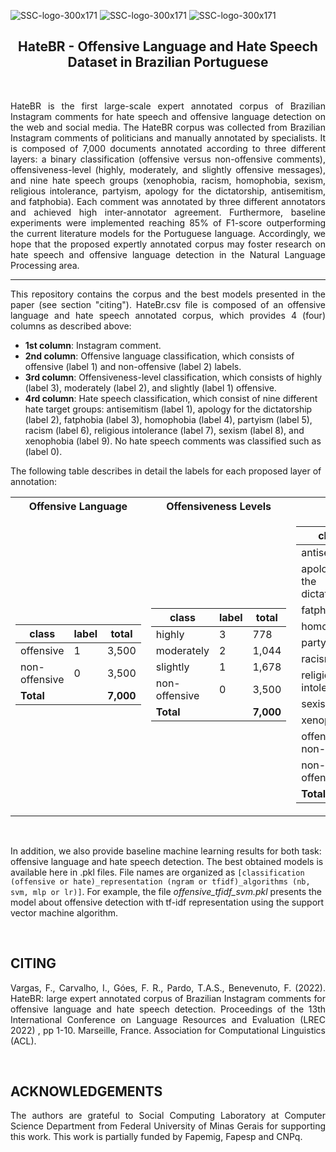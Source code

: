 ![SSC-logo-300x171](https://github.com/franciellevargas/HateBR/blob/5611312b1573cb1e5689fae64ab4ede88502ed78/.github/Logo-DCCUFMG.jpg)
![SSC-logo-300x171](https://github.com/franciellevargas/HateBR/blob/7e5fe34063f89296b17f8c255b89360dfef75761/.github/icmc.png)     ![SSC-logo-300x171](https://github.com/franciellevargas/HateBR/blob/1c2ecbc54df5719102d068370b3eca9dacea8334/.github/locus_media.png)


<h2 align="center"> HateBR - Offensive Language and Hate Speech Dataset in Brazilian Portuguese </h2>  

</br>
<p align="justify"> HateBR is the first large-scale expert annotated corpus of Brazilian Instagram comments for hate speech and offensive language detection on the web and social media. The HateBR corpus was collected from Brazilian Instagram comments of politicians and manually annotated by specialists. It is composed of 7,000 documents annotated according to three different layers: a binary classification (offensive versus non-offensive comments), offensiveness-level (highly, moderately, and slightly offensive messages), and nine hate speech groups (xenophobia, racism, homophobia, sexism, religious intolerance, partyism, apology for the dictatorship, antisemitism, and fatphobia). Each comment was annotated by three different annotators and achieved high inter-annotator agreement. Furthermore, baseline experiments were implemented reaching 85% of F1-score outperforming the current literature models for the Portuguese language. Accordingly, we hope that the proposed expertly annotated corpus may foster research on hate speech and offensive language detection in the Natural Language Processing area. </p>

---

<p align="justify"> This repository contains the corpus and the best models presented in the paper (see section "citing"). HateBr.csv file is composed of an offensive language and hate speech annotated corpus, which provides 4 (four) columns as described above: </p>

* **1st column**: Instagram comment.   
* **2nd column**: Offensive language classification, which consists of offensive (label 1) and non-offensive (label 2) labels.
* **3rd column**: Offensiveness-level classification, which consists of  highly (label 3), moderately (label 2), and slightly (label 1) offensive. 
* **4rd column**: Hate speech classification, which consist of nine different hate target groups: antisemitism (label 1), apology for the dictatorship (label 2), fatphobia (label 3), homophobia (label 4), partyism (label 5), racism (label 6), religious intolerance (label 7), sexism (label 8), and xenophobia (label 9). No hate speech comments was classified such as (label 0).

The following table describes in detail the labels for each proposed layer of annotation:
<div align="center">
<table> 
<tr><th>Offensive Language</th><th>Offensiveness Levels</th><th>Hate Speech</th></tr>
<tr><td>

|class|label|total|
|--|--|--|  
|offensive|1|3,500| 
|non-offensive|0|3,500| 
**Total** | | **7,000**|


</td><td>

|class|label|total|
|--|--|--|
|highly|3|778|
|moderately|2|1,044|
|slightly|1|1,678|
|non-offensive|0|3,500|
|**Total**||**7,000**|
  
</td><td>

|class|label|total|  
|--|--|--|  
|antisemitism|1|2|
|apology for the dictatorship|2|32|
|fatphobia|3|27|
|homophobia|4|17|
|partyism|5|496|
|racism|6|8|
|religious intolerance|7|47|
|sexism|8|97|
|xenophobia|9|1|
|offensive & non-hate |-1|2,773|
|non-offensive|0|3,500|
|**Total**||**7,000**|

</td></tr></table>
</div>

</br>

In addition, we also provide baseline machine learning results for both task: offensive language and hate speech detection. The best obtained models is available here in .pkl files. File names are organized as `[classification (offensive or hate)_representation (ngram or tfidf)_algorithms (nb, svm, mlp or lr)]`. For example, the file *offensive_tfidf_svm.pkl* presents the model about offensive detection with tf-idf representation using the support vector machine algorithm.

</br>


<h2 align="left"> CITING </h2>

<p align="justify">
Vargas, F., Carvalho, I., Góes, F. R., Pardo, T.A.S., Benevenuto, F. (2022). HateBR: large expert annotated corpus of Brazilian Instagram comments for offensive language and hate speech detection. Proceedings of the 13th International Conference on Language Resources and Evaluation (LREC 2022) , pp 1-10. Marseille, France. Association for Computational Linguistics (ACL). 

</p>

<br>

<h2 align="left"> ACKNOWLEDGEMENTS </h2>

<p align="justify">The authors are grateful to Social Computing Laboratory at Computer Science Department from Federal University of Minas Gerais for supporting this work. This work is partially funded by Fapemig, Fapesp and CNPq. 
  
</p>
</br>
